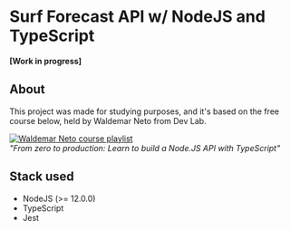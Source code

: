 # Surf Forecast API w/ NodeJS and TypeScript  
**[Work in progress]**  

## About
This project was made for studying purposes, and it's based on the free course below, held by Waldemar Neto from Dev Lab.  

[![Waldemar Neto course playlist](https://i.ytimg.com/vi/W2ld5xRS3cY/hqdefault.jpg?sqp=-oaymwEXCOADEI4CSFryq4qpAwkIARUAAIhCGAE=&rs=AOn4CLAFA_8p2vChjGogMZLlGuyrFrPjiA)](https://www.youtube.com/playlist?list=PLz_YTBuxtxt6_Zf1h-qzNsvVt46H8ziKh "From zero to production: Learn to build a Node.JS API with TypeScript")  
*"From zero to production: Learn to build a Node.JS API with TypeScript"*  

## Stack used  
* NodeJS (>= 12.0.0)  
* TypeScript  
* Jest  
